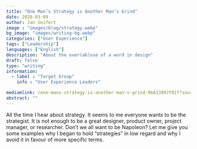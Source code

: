 ```yaml
---
title: "One Man’s Strategy is Another Man’s Grind"
date: 2020-03-09
author: Jan Seifert
image : "images/blog/strategy.webp"
bg_image: "images/writing-bg.webp"
categories: ["User Experience"]
tags: ["Leadership"]
languages: ["English"]
description: "About the over(ab)use of a word in design"
draft: false
type: "writing"
information:
  - label : "Target Group"
    info : "User Experience Leaders"

mediumlink: /one-mans-strategy-is-another-man-s-grind-9b613997f91f?source=friends_link&sk=df85ae3e3f99e8d087559cb632ced281
abstract: ""
---
```



All the time I hear about strategy. It seems to me everyone wants to be the strategist. It is not enough to be a great designer, product owner, project manager, or researcher. Don’t we all want to be Napoleon? Let me give you some examples why I began to hold “strategies” in low regard and why I avoid it in favour of more specific terms.
